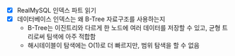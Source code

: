 - [x] RealMySQL 인덱스 파트 읽기
- [x] 데이터베이스 인덱스는 왜 B-Tree 자료구조를 사용하는지
    - B-Tree는 이진트리와 다르게 한 노드에 여러 데이터를 저장할 수 있고, 균형 트리로써 팀색에 아주 적합함
    - 해시테이블이 탐색에는 O(1)로 더 빠르지만, 범위 탐색을 할 수 없음
